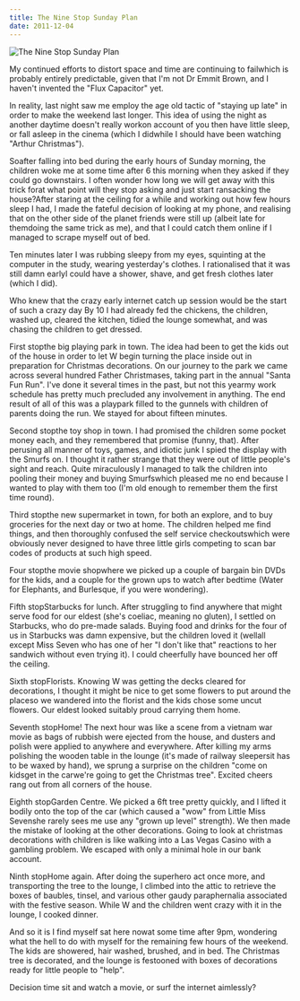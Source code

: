 ```yaml
---
title: The Nine Stop Sunday Plan
date: 2011-12-04
---
```


![The Nine Stop Sunday Plan](https://source.unsplash.com/dUPDhdeCN84/1600x900)

My continued efforts to distort space and time are continuing to failwhich is probably entirely predictable, given that I'm not Dr Emmit Brown, and I haven't invented the "Flux Capacitor" yet.

In reality, last night saw me employ the age old tactic of "staying up late" in order to make the weekend last longer. This idea of using the night as another daytime doesn't really workon account of you then have little sleep, or fall asleep in the cinema (which I didwhile I should have been watching "Arthur Christmas").

Soafter falling into bed during the early hours of Sunday morning, the children woke me at some time after 6 this morning when they asked if they could go downstairs. I often wonder how long we will get away with this trick forat what point will they stop asking and just start ransacking the house?After staring at the ceiling for a while and working out how few hours sleep I had, I made the fateful decision of looking at my phone, and realising that on the other side of the planet friends were still up (albeit late for themdoing the same trick as me), and that I could catch them online if I managed to scrape myself out of bed.

Ten minutes later I was rubbing sleepy from my eyes, squinting at the computer in the study, wearing yesterday's clothes. I rationalised that it was still damn earlyI could have a shower, shave, and get fresh clothes later (which I did).

Who knew that the crazy early internet catch up session would be the start of such a crazy day By 10 I had already fed the chickens, the children, washed up, cleared the kitchen, tidied the lounge somewhat, and was chasing the children to get dressed.

First stopthe big playing park in town. The idea had been to get the kids out of the house in order to let W begin turning the place inside out in preparation for Christmas decorations. On our journey to the park we came across several hundred Father Christmases, taking part in the annual "Santa Fun Run". I've done it several times in the past, but not this yearmy work schedule has pretty much precluded any involvement in anything. The end result of all of this was a playpark filled to the gunnels with children of parents doing the run. We stayed for about fifteen minutes.

Second stopthe toy shop in town. I had promised the children some pocket money each, and they remembered that promise (funny, that). After perusing all manner of toys, games, and idiotic junk I spied the display with the Smurfs on. I thought it rather strange that they were out of little people's sight and reach. Quite miraculously I managed to talk the children into pooling their money and buying Smurfswhich pleased me no end because I wanted to play with them too (I'm old enough to remember them the first time round).

Third stopthe new supermarket in town, for both an explore, and to buy groceries for the next day or two at home. The children helped me find things, and then thoroughly confused the self service checkoutswhich were obviously never designed to have three little girls competing to scan bar codes of products at such high speed.

Four stopthe movie shopwhere we picked up a couple of bargain bin DVDs for the kids, and a couple for the grown ups to watch after bedtime (Water for Elephants, and Burlesque, if you were wondering).

Fifth stopStarbucks for lunch. After struggling to find anywhere that might serve food for our eldest (she's coeliac, meaning no gluten), I settled on Starbucks, who do pre-made salads. Buying food and drinks for the four of us in Starbucks was damn expensive, but the children loved it (wellall except Miss Seven who has one of her "I don't like that" reactions to her sandwich without even trying it). I could cheerfully have bounced her off the ceiling.

Sixth stopFlorists. Knowing W was getting the decks cleared for decorations, I thought it might be nice to get some flowers to put around the placeso we wandered into the florist and the kids chose some uncut flowers. Our eldest looked suitably proud carrying them home.

Seventh stopHome! The next hour was like a scene from a vietnam war movie as bags of rubbish were ejected from the house, and dusters and polish were applied to anywhere and everywhere. After killing my arms polishing the wooden table in the lounge (it's made of railway sleepersit has to be waxed by hand), we sprung a surprise on the children "come on kidsget in the carwe're going to get the Christmas tree". Excited cheers rang out from all corners of the house.

Eighth stopGarden Centre. We picked a 6ft tree pretty quickly, and I lifted it bodily onto the top of the car (which caused a "wow" from Little Miss Sevenshe rarely sees me use any "grown up level" strength). We then made the mistake of looking at the other decorations. Going to look at christmas decorations with children is like walking into a Las Vegas Casino with a gambling problem. We escaped with only a minimal hole in our bank account.

Ninth stopHome again. After doing the superhero act once more, and transporting the tree to the lounge, I climbed into the attic to retrieve the boxes of baubles, tinsel, and various other gaudy paraphernalia associated with the festive season. While W and the children went crazy with it in the lounge, I cooked dinner.

And so it is I find myself sat here nowat some time after 9pm, wondering what the hell to do with myself for the remaining few hours of the weekend. The kids are showered, hair washed, brushed, and in bed. The Christmas tree is decorated, and the lounge is festooned with boxes of decorations ready for little people to "help".

Decision time sit and watch a movie, or surf the internet aimlessly?